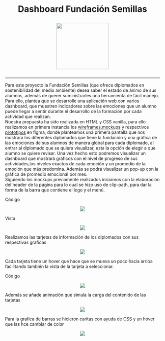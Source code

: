 <h1 align="center">Dashboard Fundación Semillas
<p align="center">
 <img width="170" height="150" src="https://user-images.githubusercontent.com/86115727/199051290-83a2c79f-fcf4-4d98-bc4b-3991362cad80.png">
</p>
</h1> 
<hr>
<p>Para este proyecto la Fundación Semillas (que ofrece diplomados en sostenibilidad del medio ambiente) desea saber el estado de ánimo de sus alumnos, además de querer suministrarles una herramienta de fácil manejo. Para ello, plantea que se desarrolle una aplicación web con varios dashboard, que muestren indicadores sobre las emociones que un alumno puede llegar a sentir durante el desarrollo de la formación por cada actividad que realizan.
<br>
Nuestra propuesta ha sido realizada en HTML y CSS vanilla, para ello realizamos en primera instancia los <a href="https://www.figma.com/file/7UwR9BxDHxLrOEY1okEqdo/Semillas?node-id=0%3A1">wireframes</a>,<a href="https://www.figma.com/file/7UwR9BxDHxLrOEY1okEqdo/Semillas?node-id=2%3A3">mockups</a> y respectivos <a href="https://www.figma.com/proto/7UwR9BxDHxLrOEY1okEqdo/Semillas?node-id=91%3A105&scaling=scale-down&page-id=2%3A3&starting-point-node-id=91%3A24">prototipos</a> en figma, donde planteamos una primera pantalla que nos mostrara los diferentes diplomados que tiene la fundación y una gráfica de las emociones de sus alumnos de manera global para cada diplomado, al entrar al diplomado que se quiera visualizar, esta la opción de elegir a que alumno se quiere revisar. Una vez hecho esto podremos visualizar un dashboard que mostrará gráficos con el nivel de progreso de sus actividades,los niveles exactos de cada emoción y un promedio de la emoción que más predomina. Además se podrá visualizar un pop-up con la gráfica de promedio emocional por mes.
<br> 
Siguiendo los mockups previamente realizados iniciamos con la elaboración del header de la página para lo cual se hizo uso de clip-path, para dar la forma de la barra que contiene el logo y el menú.</p>
<p>Código</p>
<p align="center">
 <img src="https://user-images.githubusercontent.com/86115727/199053964-b7a4af0d-8c74-442c-8305-53f878dab4fc.png">
</p>
Vista
<p align="center"> 
 <img src="https://user-images.githubusercontent.com/86115727/199054333-68511823-6c47-4464-8835-4d8399aea773.png">
</p>
<p>Realizamos las tarjetas de información de los diplomados con sus respectivas graficas</p>
<p align="center"> 
 <img src="https://user-images.githubusercontent.com/86115727/199066331-f90bb584-03f5-4da8-a4e2-ba43a3c6b900.png">
</p>
Cada tarjeta tiene un hover que hace que se mueva un poco hacia arriba facilitando también la vista de la tarjeta a seleccionar.
<p>Código</p>
<p align="center"> 
 <img src="https://user-images.githubusercontent.com/86115727/199073939-055328de-52de-4689-86dd-4dde857adbc9.png">
</p>
Además se añade animación que simula la carga del contenido de las tarjetas
<p align="center"> 
 <img src="https://user-images.githubusercontent.com/86115727/199074290-294862f3-265f-48ec-913c-3c6a94e359d9.png">
</p>



Para la grafica de barras se hicieron caritas con ayuda de CSS y un hover que las hce cambiar de color
<p align="center"> 
 <img src="https://user-images.githubusercontent.com/86115727/199075694-e2a91016-a48d-4825-a5c4-14b7c6184937.png">
</p>

